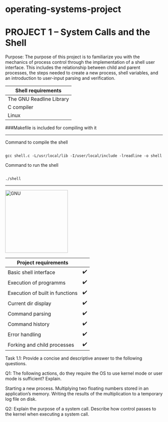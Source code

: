 # operating-systems-project
# PROJECT 1 – System Calls and the Shell 

Purpose: The purpose of this project is to familiarize you with the mechanics of process control through the implementation of a shell user interface. This includes the relationship between child and parent processes, the steps needed to create a new process, shell variables, and an introduction to user-input parsing and verification.



| Shell requirements       |
|--------------------------|
| The GNU Readline Library |
| C compiler               |
| Linux                    |



###Makefile is included for compiling with it


---

Command to compile the shell


<code>
gcc shell.c -L/usr/local/lib -I/user/local/include -lreadline -o shell
</code>


Command to run the shell 


<code>
./shell
</code>

---

<img src="https://upload.wikimedia.org/wikipedia/commons/8/83/The_GNU_logo.png" alt="GNU" width="200" height="200"/>


| Project requirements            |   | 
|---------------------------------|---|
| Basic shell interface           |✔️ |  
| Execution of programms          |✔️ |
| Execution of built in functions |✔️ |
| Current dir display             |✔️ |
| Command parsing                 |✔️ |
| Command history                 |✔️ |
| Error handling                  |✔️ |
| Forking and child processes     |✔️ | 
 



Task 1.1: Provide a concise and descriptive answer to the following questions. 

Q1: The following actions, do they require the OS to use kernel mode or user mode is sufficient? Explain. 


Starting a new process. 
Multiplying two floating numbers stored in an application’s memory. 
Writing the results of the multiplication to a temporary log file on disk. 

Q2: Explain the purpose of a system call. Describe how control passes to the kernel when executing a system call. 